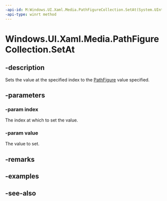```yaml
---
-api-id: M:Windows.UI.Xaml.Media.PathFigureCollection.SetAt(System.UInt32,Windows.UI.Xaml.Media.PathFigure)
-api-type: winrt method
---
```


<!-- Method syntax
public void SetAt(System.UInt32 index, Windows.UI.Xaml.Media.PathFigure value)
-->

# Windows.UI.Xaml.Media.PathFigureCollection.SetAt

## -description
Sets the value at the specified index to the [PathFigure](pathfigure.md) value specified.



## -parameters
### -param index
The index at which to set the value.

### -param value
The value to set.

## -remarks

## -examples

## -see-also
